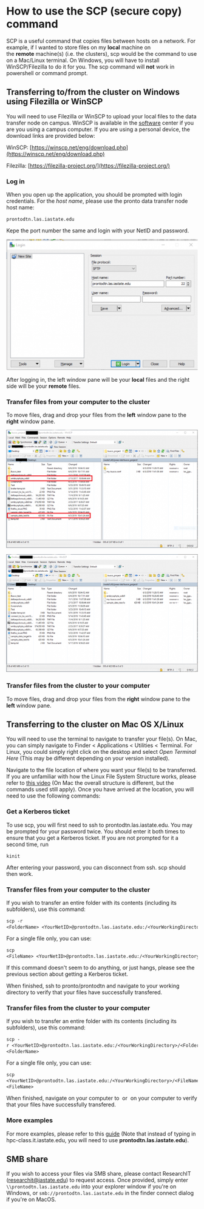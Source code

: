# How to use the SCP (secure copy) command

SCP is a useful command that copies files between hosts on a network. For example, if I wanted to store files on my **local** machine on the **remote** machine(s) (i.e. the clusters), scp would be the command to use on a Mac/Linux terminal. On Windows, you will have to install WinSCP/Filezilla to do it for you. The scp command will **not** work in powershell or command prompt. 

Transferring to/from the cluster on Windows using Filezilla or WinSCP 
----------------------------------------------------------------------

You will need to use Filezilla or WinSCP to upload your local files to the data transfer node on campus. WinSCP is available in the [software](how-use-software-center-windows) center if you are you using a campus computer. If you are using a personal device, the download links are provided below:

WinSCP: [https://winscp.net/eng/download.php](https://winscp.net/eng/download.php)

Filezilla: [https://filezilla-project.org/](https://filezilla-project.org/)

### Log in

When you open up the application, you should be prompted with login credentials. For the _host name_, please use the pronto data transfer node host name:

```
prontodtn.las.iastate.edu
```

Kepe the port number the same and login with your NetID and password. 

![login_pronto](img/screen_shot_2020-05-19_at_9.13.54_am.png)

After logging in, the left window pane will be your **local** files and the right side will be your **remote** files.

### Transfer files from your computer to the cluster

To move files, drag and drop your files from the **left** window pane to the **right** window pane.

![transfer_file](img/busco_transfer_0-675x416.png "transfer_file")

![verify_files](img/verify_scp_transfer_0-675x416.png "verify_files")

### Transfer files from the cluster to your computer

To move files, drag and drop your files from the **right** window pane to the **left** window pane.

Transferring to the cluster on Mac OS X/Linux
---------------------------------------------

You will need to use the terminal to navigate to transfer your file(s). On Mac, you can simply navigate to Finder < Applications < Utilities < Terminal. For Linux, you could simply right click on the desktop and select _Open Terminal Here_ (This may be different depending on your version installed).

Navigate to the file location of where you want your file(s) to be transferred. If you are unfamiliar with how the Linux File System Structure works, please refer to [this video](https://researchit.las.iastate.edu/video/research-computing-linux-file-system-structure) (On Mac the overall structure is different, but the commands used still apply). Once you have arrived at the location, you will need to use the following commands:

### Get a Kerberos ticket

To use scp, you will first need to ssh to prontodtn.las.iastate.edu. You may be prompted for your password twice. You should enter it both times to ensure that you get a Kerberos ticket. If you are not prompted for it a second time, run

```
kinit
```

After entering your password, you can disconnect from ssh. scp should then work.

### Transfer files from your computer to the cluster

If you wish to transfer an entire folder with its contents (including its subfolders), use this command: 

```
scp -r <FolderName> <YourNetID>@prontodtn.las.iastate.edu:/<YourWorkingDirectory>
```

For a single file only, you can use:

```
scp <FileName> <YourNetID>@prontodtn.las.iastate.edu:/<YourWorkingDirectory>
```

If this command doesn't seem to do anything, or just hangs, please see the previous section about getting a Kerberos ticket.

When finished, ssh to pronto/prontodtn and navigate to your working directory to verify that your files have successfully transfered.

### Transfer files from the cluster to your computer

If you wish to transfer an entire folder with its contents (including its subfolders), use this command: 

```
scp -r <YourNetID>@prontodtn.las.iastate.edu:/<YourWorkingDirectory>/<FolderName> <FolderName>
```

For a single file only, you can use:

```
scp <YourNetID>@prontodtn.las.iastate.edu:/<YourWorkingDirectory>/<FileName> <FileName> 
```

When finished, navigate on your computer to <FolderName> or <FileName> on your computer to verify that your files have successfully transfered.

### More examples

For more examples, please refer to this [guide](data-transfer-node-condo) (Note that instead of typing in hpc-class.it.iastate.edu, you will need to use **prontodtn.las.iastate.edu**).

SMB share
---------

If you wish to access your files via SMB share, please contact ResearchIT ([researchit@iastate.edu](mailto:researchit@iastate.edu)) to request access. Once provided, simply enter `\\prontodtn.las.iastate.edu` into your explorer window if you're on Windows, or `smb://prontodtn.las.iastate.edu` in the finder connect dialog if you're on MacOS.